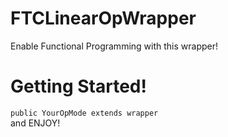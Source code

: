 # FTCLinearOpWrapper
Enable Functional Programming with this wrapper!
# Getting Started!
`public YourOpMode extends wrapper`  
and ENJOY!
